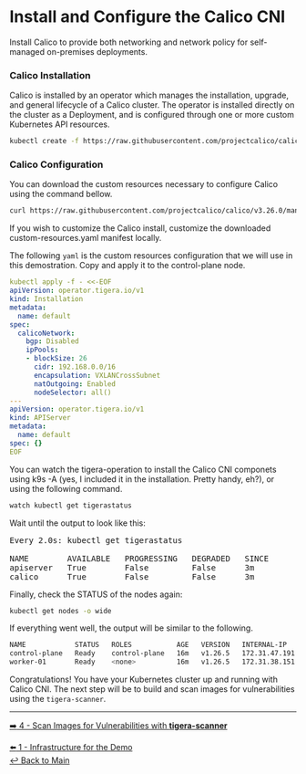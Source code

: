 # Install and Configure the Calico CNI

Install Calico to provide both networking and network policy for self-managed on-premises deployments.


### Calico Installation

Calico is installed by an operator which manages the installation, upgrade, and general lifecycle of a Calico cluster. The operator is installed directly on the cluster as a Deployment, and is configured through one or more custom Kubernetes API resources.

```bash
kubectl create -f https://raw.githubusercontent.com/projectcalico/calico/v3.26.0/manifests/tigera-operator.yaml
```

### Calico Configuration

You can download the custom resources necessary to configure Calico using the command bellow.

```bash
curl https://raw.githubusercontent.com/projectcalico/calico/v3.26.0/manifests/custom-resources.yaml -O
```

If you wish to customize the Calico install, customize the downloaded custom-resources.yaml manifest locally.

The following `yaml` is the custom resources configuration that we will use in this demostration. Copy and apply it to the control-plane node.


```yaml
kubectl apply -f - <<-EOF
apiVersion: operator.tigera.io/v1
kind: Installation
metadata:
  name: default
spec:
  calicoNetwork:
    bgp: Disabled
    ipPools:
    - blockSize: 26
      cidr: 192.168.0.0/16
      encapsulation: VXLANCrossSubnet
      natOutgoing: Enabled
      nodeSelector: all()
---
apiVersion: operator.tigera.io/v1
kind: APIServer
metadata:
  name: default
spec: {}
EOF
```

You can watch the tigera-operation to install the Calico CNI componets using k9s -A (yes, I included it in the installation. Pretty handy, eh?), or using the following command.

```bash
watch kubectl get tigerastatus
```

Wait until the output to look like this:

<pre>
Every 2.0s: kubectl get tigerastatus                                           control-plane: Fri Jun  9 19:59:50 2023

NAME        AVAILABLE   PROGRESSING   DEGRADED   SINCE
apiserver   True        False         False      3m
calico      True        False         False      3m
</pre>

Finally, check the STATUS of the nodes again:

```bash
kubectl get nodes -o wide
```

If everything went well, the output will be similar to the following.

```bash
NAME            STATUS   ROLES           AGE   VERSION   INTERNAL-IP     EXTERNAL-IP   OS-IMAGE             KERNEL-VERSION    CONTAINER-RUNTIME
control-plane   Ready    control-plane   16m   v1.26.5   172.31.47.191   <none>        Ubuntu 20.04.6 LTS   5.15.0-1037-aws   containerd://1.7.2
worker-01       Ready    <none>          16m   v1.26.5   172.31.38.151   <none>        Ubuntu 20.04.6 LTS   5.15.0-1037-aws   containerd://1.7.2
```

Congratulations! You have your Kubernetes cluster up and running with Calico CNI. The next step will be to build and scan images for vulnerabilities using the `tigera-scanner`.

---

[:arrow_right: 4 - Scan Images for Vulnerabilities with **tigera-scanner**](/demo/03-calico-installation.md) <br>

[:arrow_left: 1 - Infrastructure for the Demo](/demo/01-infrastructure.md)  
[:leftwards_arrow_with_hook: Back to Main](/README.md)  
